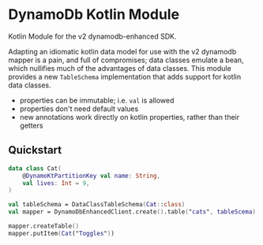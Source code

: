 # DynamoDb Kotlin Module

Kotlin Module for the v2 dynamodb-enhanced SDK.

Adapting an idiomatic kotlin data model for use with the v2 dynamodb mapper is a pain, and full of compromises;
data classes emulate a bean, which nullifies much of the advantages of data classes.
This module provides a new `TableSchema` implementation that adds support for kotlin data classes.

- properties can be immutable; i.e. `val` is allowed
- properties don't need default values
- new annotations work directly on kotlin properties, rather than their getters

## Quickstart

```kotlin
data class Cat(
    @DynamoKtPartitionKey val name: String,
    val lives: Int = 9,
)

val tableSchema = DataClassTableSchema(Cat::class)
val mapper = DynamoDbEnhancedClient.create().table("cats", tableScema)

mapper.createTable()
mapper.putItem(Cat("Toggles"))
```